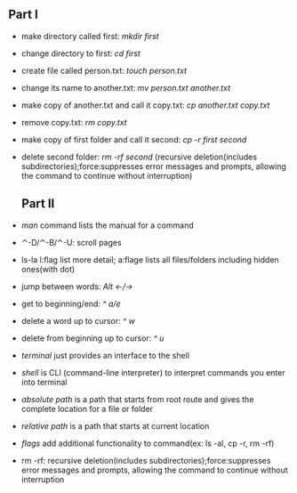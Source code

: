 ## **Part I**
- make directory called first: *mkdir first*
- change directory to first: *cd first*
- create file called person.txt: *touch person.txt*
- change its name to another.txt: *mv person.txt another.txt*
- make copy of another.txt and call it copy.txt: *cp another.txt copy.txt*
- remove copy.txt: *rm copy.txt*
- make copy of first folder and call it second: *cp -r first second*
- delete second folder: *rm -rf second* (recursive deletion(includes subdirectories);force:suppresses error messages and prompts, allowing the command to continue without interruption)

  ## **Part II**
- *man* command lists the manual for a command
- ⌃-D/⌃-B/⌃-U: scroll pages
- ls-la l:flag list more detail; a:flage lists all files/folders including hidden ones(with dot)
- jump between words: *Alt <-/->*
- get to beginning/end: *^ a/e*
- delete a word up to cursor: *^ w*
- delete from beginning up to cursor: *^ u*

- *terminal* just provides an interface to the shell
- *shell* is CLI (command-line interpreter) to interpret commands you enter into terminal 
- *absolute path* is a path that starts from root route and gives the complete location for a file or folder
- *relative path* is a path that starts at current location
- *flags* add additional functionality to command(ex: ls -al, cp -r, rm -rf)
- rm -rf: recursive deletion(includes subdirectories);force:suppresses error messages and prompts, allowing the command to continue without interruption
